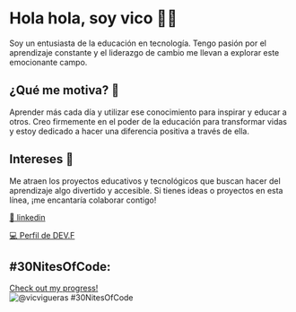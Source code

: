 # Hola hola, soy vico 🫶🏾

Soy un entusiasta de la educación en tecnología. Tengo pasión por el aprendizaje constante y el liderazgo de cambio me llevan a explorar este emocionante campo.

## ¿Qué me motiva? 🔭
Aprender más cada día y utilizar ese conocimiento para inspirar y educar a otros. Creo firmemente en el poder de la educación para transformar vidas y estoy dedicado a hacer una diferencia positiva a través de ella.

## Intereses 🌱
Me atraen los proyectos educativos y tecnológicos que buscan hacer del aprendizaje algo divertido y accesible. Si tienes ideas o proyectos en esta línea, ¡me encantaría colaborar contigo!

[💼 linkedin](https://www.linkedin.com/in/vic-vigueras/)

[💻 Perfil de DEV.F](https://edu.devf.la/public/vico-vigueras-018bd1870)

## #30NitesOfCode:
  [Check out my progress!](https://www.codedex.io/@vicvigueras/30-nites-of-code)  
  ![@vicvigueras #30NitesOfCode](https://www.codedex.io/api/petStatus?user=vicvigueras)
<!--
- 🔭 I’m currently working as sensei at DEV.F
- 🌱 I’m currently learning about IA
- 👯 I’m looking to collaborate on education projects
- 🤔 I’m looking for help with personal branding
- 💬 Ask me about my border collie
- 📫 How to reach me: ...
- 😄 Pronouns: ...
- ⚡ Fun fact: ...
//-->
